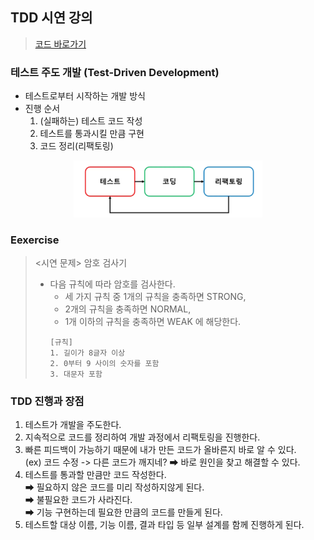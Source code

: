 ## TDD 시연 강의
> [코드 바로가기](../../src/test/java/study/TDD/exercise/PasswordMeterTest.java)

### 테스트 주도 개발 (Test-Driven Development)
- 테스트로부터 시작하는 개발 방식
- 진행 순서
  1. (실패하는) 테스트 코드 작성
  2. 테스트를 통과시킬 만큼 구현
  3. 코드 정리(리팩토링)
<p align="center"><img src="img.png" width="60%"></p>

### Eexercise
> <시연 문제> 암호 검사기
> - 다음 규칙에 따라 암호를 검사한다. 
>   - 세 가지 규칙 중 1개의 규칙을 충족하면 STRONG, 
>   - 2개의 규칙을 충족하면 NORMAL, 
>   - 1개 이하의 규칙을 충족하면 WEAK 에 해당한다.
>   ```
>   [규칙]
>   1. 길이가 8글자 이상
>   2. 0부터 9 사이의 숫자를 포함
>   3. 대문자 포함
>   ```


### TDD 진행과 장점
1. 테스트가 개발을 주도한다.
2. 지속적으로 코드를 정리하여 개발 과정에서 리팩토링을 진행한다.
3. 빠른 피드백이 가능하기 때문에 내가 만든 코드가 올바른지 바로 알 수 있다.</br>
   (ex) 코드 수정 -> 다른 코드가 깨지네? ➡ 바로 원인을 찾고 해결할 수 있다.
4. 테스트를 통과할 만큼만 코드 작성한다. </br>
   ➡ 필요하지 않은 코드를 미리 작성하지않게 된다.</br>
   ➡ 불필요한 코드가 사라진다.</br>
   ➡ 기능 구현하는데 필요한 만큼의 코드를 만들게 된다.
5. 테스트할 대상 이름, 기능 이름, 결과 타입 등 일부 설계를 함께 진행하게 된다.
